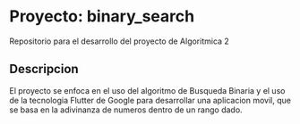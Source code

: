 # Proyecto: binary_search

Repositorio para el desarrollo del proyecto de Algoritmica 2

## Descripcion

El proyecto se enfoca en el uso del algoritmo de Busqueda Binaria y el uso de la tecnologia Flutter
de Google para desarrollar una aplicacion movil, que se basa en la adivinanza de numeros dentro de un
rango dado.

